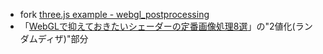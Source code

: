 - fork [three.js example - webgl_postprocessing](http://threejs.org/examples/#webgl_postprocessing)
- 「[WebGLで抑えておきたいシェーダーの定番画像処理8選](https://ics.media/entry/5535)」の"2値化(ランダムディザ)"部分